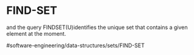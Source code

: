 # FIND-SET
and the query FINDSET(U)identifies the unique set that contains a given element at the moment.



#software-engineering/data-structures/sets/FIND-SET
